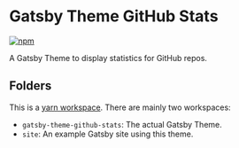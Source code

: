 # Gatsby Theme GitHub Stats

[![npm](https://img.shields.io/npm/v/gatsby-theme-github-stats.svg)](https://www.npmjs.com/package/gatsby-theme-github-stats)

A Gatsby Theme to display statistics for GitHub repos.

## Folders

This is a [yarn workspace](https://yarnpkg.com/lang/en/docs/workspaces/). There are mainly two workspaces:

- `gatsby-theme-github-stats`: The actual Gatsby Theme.
- `site`: An example Gatsby site using this theme.
